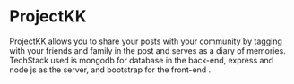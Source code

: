 # ProjectKK
ProjectKK allows you to share your posts with your community by tagging with your friends and family in the post and serves as a diary of memories.
TechStack used  is mongodb for database in the back-end, express and node js as the server, and bootstrap for the front-end .
